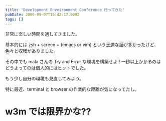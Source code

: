 ```yaml
---
title: 'Development Enveironment Conference 行ってきた'
pubDate: 2006-09-07T15:42:17.000Z
tags: []
---
```


非常に楽しい時間を過してきました。

基本的には zsh + screen + (emacs or vim) という王道な話が多かったけど、色々と収穫がありました。

その中でも mala さんの Try and Error な環境を構築せよ!! 一秒以上かかるのはどうよってのは個人的にはヒットでした。

もう少し自分の環境も見直してみよう。

特に最近、terminal と browser の作業的な距離が気になってたし。

# w3m では限界かな??
